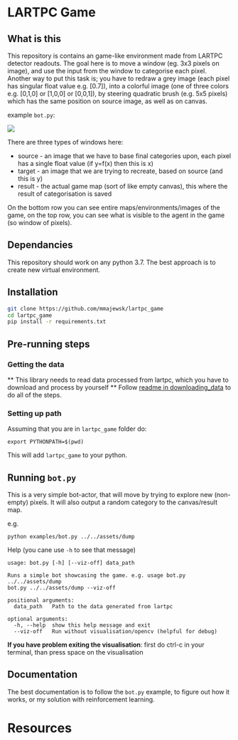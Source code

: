 # LARTPC Game

## What is this

This repository is contains an game-like environment made from LARTPC detector readouts.
The goal here is to move a window (eg. 3x3 pixels on image), 
and use the input from the window to categorise each pixel.
Another way to put this task is; you have to redraw a grey image (each pixel has singular float value e.g. [0.7]),
into a colorful image (one of three colors e.g. [0,1,0] or [1,0,0] or [0,0,1]), by steering quadratic brush (e.g. 5x5 pixels)
which has the same position on source image, as well as on canvas.

example `bot.py`:

![](https://i.imgur.com/IyswEwy.gif)

There are three types of windows here:
 - source - an image that we have to base final categories upon, each pixel has a single float value (if y=f(x) then this is x)
 - target - an image that we are trying to recreate, based on source  (and this is y)
 - result - the actual game map (sort of like empty canvas), this where the result of categorisation is saved
 
On the bottom row you can see entire maps/environments/images of the game, 
on the top row, you can see what is visible to the agent in the game (so window of pixels).

## Dependancies

This repository should work on any python 3.7.
The best approach is to create new virtual environment.

## Installation

```bash
git clone https://github.com/mmajewsk/lartpc_game
cd lartpc_game
pip install -r requirements.txt
```

## Pre-running steps
### Getting the data

** This library needs to read data processed from lartpc, which you have to download and process by yourself **
Follow [readme in downloading_data](downloading_data/readme.md) to do all of the steps.


### Setting up path
Assuming that you are in `lartpc_game` folder do:

```
export PYTHONPATH=$(pwd)
```

This will add `lartpc_game` to your python.

## Running `bot.py`

This is a very simple bot-actor, that will move by trying to explore new (non-empty) pixels.
It will also output a random category to the canvas/result map.

e.g.

```
python examples/bot.py ../../assets/dump 
```

Help (you cane use `-h` to see that message)
```
usage: bot.py [-h] [--viz-off] data_path

Runs a simple bot showcasing the game. e.g. usage bot.py ../../assets/dump
bot.py ../../assets/dump --viz-off

positional arguments:
  data_path   Path to the data generated from lartpc

optional arguments:
  -h, --help  show this help message and exit
  --viz-off   Run without visualisation/opencv (helpful for debug)
```

**If you have problem exiting the visualisation**:
first do ctrl-c in your terminal, than press space on the visualisation

## Documentation

The best documentation is to follow the `bot.py` example, 
to figure out how it works, 
or my solution with reinforcement learning.

# Resources